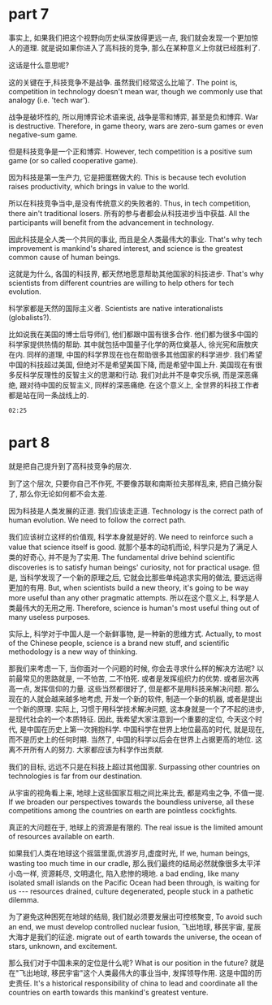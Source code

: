 

# part 7
事实上, 如果我们把这个视野向历史纵深放得更远一点, 我们就会发现一个更加惊人的道理.
就是说如果你进入了高科技的竞争,
那么在某种意义上你就已经胜利了.

这话是什么意思呢?

这的关键在于,科技竞争不是战争. 虽然我们经常这么比喻了.
The point is, competition in technology doesn't mean war, though we commonly use that analogy (i.e. 'tech war').

战争是破坏性的, 所以用博弈论术语来说, 战争是零和博弈, 甚至是负和博弈.
War is destructive. Therefore, in game theory, wars are zero-sum games or even negative-sum game.

但是科技竞争是一个正和博弈.
However, tech competition is a positive sum game (or so called cooperative game).

因为科技是第一生产力, 它是把蛋糕做大的.
This is because tech evolution raises productivity, which brings in value to the world.

所以在科技竞争当中,是没有传统意义的失败者的.
Thus, in tech competition, there ain't traditional losers. 
所有的参与者都会从科技进步当中获益.
All the participants will benefit from the advancement in technology.

因此科技是全人类一个共同的事业, 而且是全人类最伟大的事业.
That's why tech improvement is mankind's shared interest, and science is the greatest common cause of human beings.

这就是为什么, 各国的科技界, 都天然地愿意帮助其他国家的科技进步.
That's why scientists from different countries are willing to help others for tech evolution.

科学家都是天然的国际主义者.
Scientists are native interationalists (globalists?).

比如说我在美国的博士后导师们, 他们都跟中国有很多合作.
他们都为很多中国的科学家提供热情的帮助.
其中就包括中国量子化学的两位奠基人, 徐光宪和唐敖庆在内.
同样的道理, 中国的科学界现在也在帮助很多其他国家的科学进步.
我们希望中国的科技超过美国, 但绝对不是希望美国下降, 而是希望中国上升.
美国现在有很多反科学反理性的反智主义的思潮和行动.
我们对此并不是幸灾乐祸, 而是深恶痛绝, 跟对待中国的反智主义, 同样的深恶痛绝.
在这个意义上, 全世界的科技工作者都是站在同一条战线上的.

`02:25`


# part 8

就是把自己提升到了高科技竞争的层次.

到了这个层次, 只要你自己不作死,
不要像苏联和南斯拉夫那样乱来, 把自己搞分裂了,
那么你无论如何都不会太差.

因为科技是人类发展的正道. 我们应该走正道.
Technology is the correct path of human evolution. We need to follow the correct path.

我们应该树立这样的价值观, 科学本身就是好的.
We need to reinforce such a value that science itself is good.
就那个基本的动机而论, 科学只是为了满足人类的好奇心, 并不是为了实用.
The fundamental drive behind scientific discoveries is to satisfy human beings' curiosity, not for practical usage.
但是, 当科学发现了一个新的原理之后, 它就会比那些单纯追求实用的做法, 要远远得更加的有用.
But, when scientists build a new theory, it's going to be way more useful than any other pragmatic attempts.
所以在这个意义上, 科学是人类最伟大的无用之用.
Therefore, science is human's most useful thing out of many useless purposes.

实际上, 科学对于中国人是一个新鲜事物, 是一种新的思维方式. 
Actually, to most of the Chinese people, science is a brand new stuff,
and scientific methodology is a new way of thinking.

那我们来考虑一下, 当你面对一个问题的时候, 你会去寻求什么样的解决方法呢?
以前最常见的思路就是, 一不怕苦, 二不怕死.
或者是发挥组织力的优势.
或者层次再高一点, 发挥信仰的力量.
这些当然都很好了, 但是都不是用科技来解决问题.
那么现在的人就会越来越多地考虑, 开发一个新的软件, 制造一个新的机器,
或者是提出一个新的原理.
实际上, 习惯于用科学技术解决问题, 这本身就是一个了不起的进步, 是现代社会的一个本质特征.
因此, 我希望大家注意到一个重要的定位,
今天这个时代, 是中国在历史上第一次拥抱科学.
中国科学在世界上地位最高的时代, 就是现在, 而不是历史上的任何时期.
当然了, 中国的科学以后会在世界上占据更高的地位.
这离不开所有人的努力.
大家都应该为科学作出贡献.






我们的目标, 远远不只是在科技上超过其他国家.
Surpassing other countries on technologies is far from our destination.

从宇宙的视角看上来, 地球上这些国家互相之间比来比去, 都是鸡虫之争, 不值一提.
If we broaden our perspectives towards the boundless universe, all these competitions among the countries on earth are pointless cockfights.

真正的大问题在于, 地球上的资源是有限的.
The real issue is the limited amount of resources available on earth.

如果我们人类在地球这个摇篮里面,优游岁月,虚度时光,
If we, human beings, wasting too much time in our cradle,
那么我们最终的结局必然就像很多太平洋小岛一样, 资源耗尽, 文明退化, 陷入悲惨的境地.
a bad ending, like many isolated small islands on the Pacific Ocean had been through, is waiting for us --- resources drained, culture degenerated, people stuck in a pathetic dilemma.

为了避免这种困死在地球的结局, 我们就必须要发展出可控核聚变,
To avoid such an end, we must develop controlled nuclear fusion,
飞出地球, 移民宇宙, 星辰大海才是我们的征途.
migrate out of earth towards the universe, the ocean of stars, unknown, and excitement.

那么我们对于中国未来的定位是什么呢?
What is our position in the future?
就是在"飞出地球, 移民宇宙"这个人类最伟大的事业当中, 发挥领导作用.
这是中国的历史责任.
It's a historical responsibility of china to lead and coordinate all the countries on earth towards this mankind's greatest venture.

